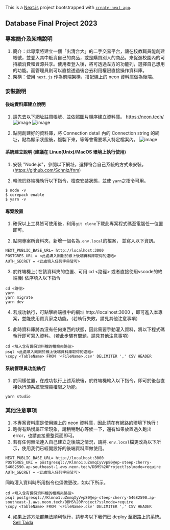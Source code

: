 This is a [Next.js](https://nextjs.org/) project bootstrapped with [`create-next-app`](https://github.com/vercel/next.js/tree/canary/packages/create-next-app).
## Database Final Project 2023

### 專案簡介及架構說明
1. 簡介：此專案將建立一個「出清台大」的二手交易平台，讓在校教職員能創建帳號，並登入其中販賣自己的商品，或是購買別人的商品，來促進校園內的可持續消費和資源共享。使用者登入後，將可透過左方的功能列，選擇自己想用的功能。而管理員則可以直接透過後台去利用權限直接操作資料庫。
2. 架構：使用 ```next.js``` 作為前端架構，搭配線上的 neon 資料庫做為後端。

### 安裝說明
#### 後端資料庫建立說明
1. 請先去以下網址註冊帳號、並依照圖片順序建立資料庫。
https://neon.tech/
![image](https://github.com/Kirumi1019/Final_Project_2023/assets/96559795/5f71b57a-61a6-4d3b-ba12-18367e3a2ad0)
![image](https://github.com/Kirumi1019/Final_Project_2023/assets/96559795/d3cb8748-4d17-450a-8793-6733e4f598a7)

2. 點開創建好的資料庫，將 Connection detail 內的 Connection string 的網址，點為顯示狀態後，複製下來，等等會需要填入特定檔案內。
![image](https://github.com/Kirumi1019/Final_Project_2023/assets/96559795/8ed61ce1-9d83-45de-b163-e2f9577bcf81)

#### 系統建立說明 (建議在 Linux(Unix)/MacOS 環境上執行使用)
1. 安裝 "Node.js"，參閱以下網址，選擇符合自己系統的方式來安裝。(https://github.com/Schniz/fnm)

2. 輪流於終端機執行以下指令，檢查安裝狀態，並使 ```yarn```之指令可用。
```
$ node -v
$ corepack enable 
$ yarn -v  
```

#### 專案設置
1. 確保以上工具皆可使用後，利用```git clone```下載此專案程式碼至電腦任一位置即可。

2. 點開專案所資料夾，新增一個名為```.env.local```的檔案， 並寫入以下資訊。
```
NEXT_PUBLIC_BASE_URL= http://localhost:3000
POSTGRES_URL = <此處填入剛剛於線上後端資料庫取得的連結>
AUTH_SECRET = <此處填入任何字串皆可>
```

3. 於終端機上( 在該資料夾的位置、可用 cd <路徑> 或者直接使用vscode的終端機) 依序填入以下指令
```
cd <路徑>
yarn
yarn migrate
yarn dev
```
4. 若成功執行，可點擊終端機中的網址 http://localhost:3000 ，即可進入本專案，並能使用買賣家之功能。（若執行失敗，請見其他注意事項） 

5. 此時資料庫將為沒有任何東西的狀態，因此需要手動灌入資料，將以下程式碼執行即可寫入資料。（若此步驟有問題，請見其他注意事項） 
```
cd <填入含有備份資料檔的檔案夾路徑>
psql <此處填入剛剛於線上後端資料庫取得的連結>
\copy <TableName> FROM '<FileName>.csv' DELIMITER ',' CSV HEADER
```

#### 系統管理員功能執行
1. 於同樣位置，在成功執行上述系統後，於終端機輸入以下指令，即可於後台直接執行須系統管理員權限之功能。
```
yarn studio
```

### 其他注意事項
1. 本專案資料庫是使用線上的 neon 資料庫，因此請在有網路的環境下執行！
2. 跑得有點慢屬正常現象，請稍稍耐心等候一下，還有如果放置過久跑出 error，也請直接重整頁面即可。
3. 若有任何無法連入自己建立之後端之情況，請將```.env.local```檔更改為以下所示，使用我們已經開設好的後端資料庫做使用。
```
NEXT_PUBLIC_BASE_URL= http://localhost:3000
POSTGRES_URL = postgresql://Klmno1:uZnmqIyVvp80@ep-steep-cherry-54682590.ap-southeast-1.aws.neon.tech/DBMS%20Project?sslmode=require
AUTH_SECRET = <此處填入任何字串皆可>
```
同時灌入資料時所用指令也須做更改，如以下所示。
```
cd <填入含有備份資料檔的檔案夾路徑>
psql postgresql://Klmno1:uZnmqIyVvp80@ep-steep-cherry-54682590.ap-southeast-1.aws.neon.tech/DBMS%20Project?sslmode=require
\copy <TableName> FROM '<FileName>.csv' DELIMITER ',' CSV HEADER
```
4. 如果上述方法都無法順利執行，請參考以下我們已 deploy 至網路上的系統。
[Sell Taida](https://final-project-2023-hk6j-kirumis-projects.vercel.app/)
